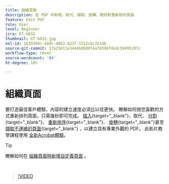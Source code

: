 ```yaml
---
title: 組織頁面
description: 在 PDF 中新增、取代、擷取、旋轉、刪除和重新排列頁面
feature: Edit PDF
role: User
level: Beginner
jira: KT-6832
thumbnail: KT-6832.jpg
exl-id: 1b39380c-ebdc-48b3-8237-1512cbc7b146
source-git-commit: 17a25611e3444b0b00f4a78306fdedc59495c07c
workflow-type: tm+mt
source-wordcount: '84'
ht-degree: 10%

---
```


# 組織頁面

要打造最佳客戶體驗，內容的建立速度必須比以往更快。 瞭解如何按您喜歡的方式重新排列頁面，只需幾秒即可完成。 [插入](https://www.adobe.com/tw/acrobat/online/add-pages-to-pdf.html){target="_blank"}、取代、 [分割](https://www.adobe.com/tw/acrobat/online/split-pdf.html){target="_blank"}、 [重新排序](https://www.adobe.com/tw/acrobat/online/rearrange-pdf.html){target="_blank"}、 [旋轉](https://www.adobe.com/tw/acrobat/online/rotate-pdf.html){target="_blank"}甚至 [擷取不連續的頁面](https://www.adobe.com/tw/acrobat/online/extract-pdf-pages.html){target="_blank"} ，以建立具有專業外觀的 PDF。 此影片教學課程使用 [全新Acrobat體驗](new-workspace.md)。

>[!TIP]
>
>瞭解如何在 [組織頁面時新增自定義頁面](add-custom-page.md) 。

<br>

>[!VIDEO](https://video.tv.adobe.com/v/3409022?quality=12&learn=on&hidetitle=true)